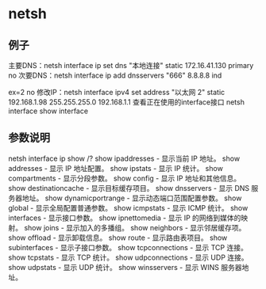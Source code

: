 # netsh
## 例子

主要DNS：netsh interface ip set dns "本地连接" static 172.16.41.130 primary no
次要DNS：netsh interface ip add dnsservers "666" 8.8.8.8 ind

ex=2 no
修改IP：netsh interface ipv4 set address "以太网 2" static 192.168.1.98 255.255.255.0 192.168.1.1
查看正在使用的interface接口
netsh interface show interface

## 参数说明

netsh interface ip show /?
show ipaddresses - 显示当前 IP 地址。
show addresses - 显示 IP 地址配置。
show ipstats   - 显示 IP 统计。
show compartments - 显示分段参数。
show config    - 显示 IP 地址和其他信息。
show destinationcache - 显示目标缓存项目。
show dnsservers - 显示 DNS 服务器地址。
show dynamicportrange - 显示动态端口范围配置参数。
show global    - 显示全局配置普通参数。
show icmpstats - 显示 ICMP 统计。
show interfaces - 显示接口参数。
show ipnettomedia - 显示 IP 的网络到媒体的映射。
show joins     - 显示加入的多播组。
show neighbors - 显示邻居缓存项。
show offload   - 显示卸载信息。
show route     - 显示路由表项目。
show subinterfaces - 显示子接口参数。
show tcpconnections - 显示 TCP 连接。
show tcpstats  - 显示 TCP 统计。
show udpconnections - 显示 UDP 连接。
show udpstats  - 显示 UDP 统计。
show winsservers - 显示 WINS 服务器地址。
